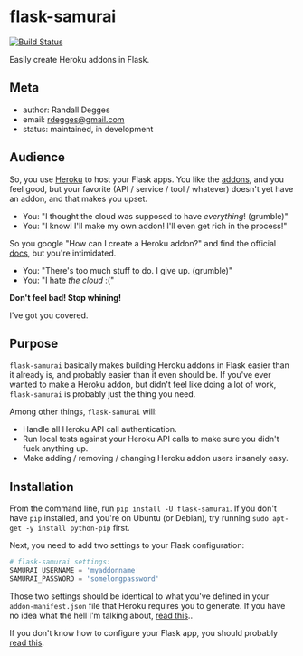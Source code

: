 # flask-samurai

[![Build Status](https://secure.travis-ci.org/rdegges/flask-samurai.png?branch=master)](http://travis-ci.org/rdegges/flask-samurai)

Easily create Heroku addons in Flask.


## Meta

* author: Randall Degges
* email:  rdegges@gmail.com
* status: maintained, in development


## Audience

So, you use [Heroku](http://www.heroku.com/) to host your Flask apps. You like
the [addons](http://addons.heroku.com/), and you feel good, but your favorite
(API / service / tool / whatever) doesn't yet have an addon, and that makes you
upset.

- You: "I thought the cloud was supposed to have *everything*! (grumble)"
- You: "I know! I'll make my own addon! I'll even get rich in the process!"

So you google "How can I create a Heroku addon?" and find the official
[docs](https://addons.heroku.com/provider), but you're intimidated.

- You: "There's too much stuff to do. I give up. (grumble)"
- You: "I hate *the cloud* :("

**Don't feel bad! Stop whining!**

I've got you covered.


## Purpose

`flask-samurai` basically makes building Heroku addons in Flask easier than it
already is, and probably easier than it even should be. If you've ever wanted
to make a Heroku addon, but didn't feel like doing a lot of work,
`flask-samurai` is probably just the thing you need.

Among other things, `flask-samurai` will:

- Handle all Heroku API call authentication.
- Run local tests against your Heroku API calls to make sure you didn't fuck
  anything up.
- Make adding / removing / changing Heroku addon users insanely easy.


## Installation

From the command line, run `pip install -U flask-samurai`. If you don't have
`pip` installed, and you're on Ubuntu (or Debian), try running `sudo apt-get -y
install python-pip` first.


Next, you need to add two settings to your Flask configuration:

``` python
# flask-samurai settings:
SAMURAI_USERNAME = 'myaddonname'
SAMURAI_PASSWORD = 'somelongpassword'
```

Those two settings should be identical to what you've defined in your
`addon-manifest.json` file that Heroku requires you to generate. If you have no
idea what the hell I'm talking about, [read
this](https://addons.heroku.com/provider/resources/technical/build/getting-started)..

If you don't know how to configure your Flask app, you should probably [read
this](http://flask.pocoo.org/docs/config/).
